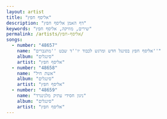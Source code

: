 ```yaml
---
layout: artist
title: "אליסף חפץ"
description: "דף האמן אליסף חפץ"
keywords: "שירים, מוזיקה, אליסף חפץ"
permalink: /artists/אליסף-חפץ/
songs:
  - number: "48657"
    name: "אליסף חפץ בסינגל חדש ומרגש לכבוד יו''ד שבט ''מתגברים''"
    album: "סינגלים"
    artist: "אליסף חפץ"
  - number: "48658"
    name: "אשת חיל"
    album: "סינגלים"
    artist: "אליסף חפץ"
  - number: "48659"
    name: "ניגון חסידי עתיק מלנינגרד"
    album: "סינגלים"
    artist: "אליסף חפץ"
---
```

